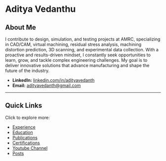 # **Aditya Vedanthu**

## **About Me**
I contribute to design, simulation, and testing projects at AMRC, specializing in CAD/CAM, virtual machining, residual stress analysis, machining distortion prediction, 3D scanning, and experimental data collection. With a proactive and results-driven mindset, I constantly seek opportunities to learn, grow, and tackle complex engineering challenges. My goal is to deliver innovative solutions that advance manufacturing and shape the future of the industry.

- **LinkedIn:** [linkedin.com/in/adityavedanth](http://www.linkedin.com/in/adityavedanth)  
- **Email:** adityavedanth@gmail.com  

---

## **Quick Links**
Click to explore more:

- [Experience](experience.md)
- [Education](education.md)
- [Publications](publications.md)  
- [Certifications](certifications.md)  
- [Youtube Channel](youtube.md)
- [Posts](technical.md)

